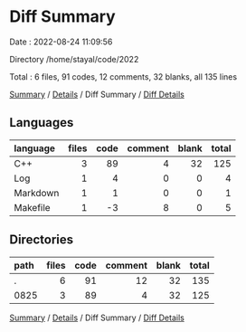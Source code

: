 # Diff Summary

Date : 2022-08-24 11:09:56

Directory /home/stayal/code/2022

Total : 6 files,  91 codes, 12 comments, 32 blanks, all 135 lines

[Summary](results.md) / [Details](details.md) / Diff Summary / [Diff Details](diff-details.md)

## Languages
| language | files | code | comment | blank | total |
| :--- | ---: | ---: | ---: | ---: | ---: |
| C++ | 3 | 89 | 4 | 32 | 125 |
| Log | 1 | 4 | 0 | 0 | 4 |
| Markdown | 1 | 1 | 0 | 0 | 1 |
| Makefile | 1 | -3 | 8 | 0 | 5 |

## Directories
| path | files | code | comment | blank | total |
| :--- | ---: | ---: | ---: | ---: | ---: |
| . | 6 | 91 | 12 | 32 | 135 |
| 0825 | 3 | 89 | 4 | 32 | 125 |

[Summary](results.md) / [Details](details.md) / Diff Summary / [Diff Details](diff-details.md)